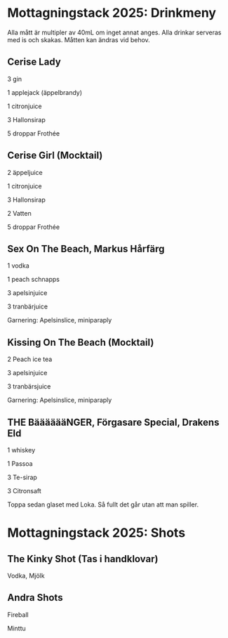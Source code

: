 # Mottagningstack 2025: Drinkmeny

Alla mått är multipler av 40mL om inget annat anges. Alla drinkar serveras med is och skakas. Måtten kan ändras vid behov.

## Cerise Lady

3 gin

1 applejack (äppelbrandy)

1 citronjuice

3 Hallonsirap

5 droppar Frothée

## Cerise Girl (Mocktail)

2 äppeljuice

1 citronjuice

3 Hallonsirap

2 Vatten

5 droppar Frothée

## Sex On The Beach, Markus Hårfärg

1 vodka

1 peach schnapps

3 apelsinjuice

3 tranbärjuice

Garnering: Apelsinslice, miniparaply

## Kissing On The Beach (Mocktail)

2 Peach ice tea

3 apelsinjuice

3 tranbärsjuice

Garnering: Apelsinslice, miniparaply

## THE BääääääNGER, Förgasare Special, Drakens Eld

1 whiskey

1 Passoa

3 Te-sirap

3 Citronsaft

Toppa sedan glaset med Loka. Så fullt det går utan att man spiller.

# Mottagningstack 2025: Shots

## The Kinky Shot (Tas i handklovar)

Vodka, Mjölk

## Andra Shots

Fireball

Minttu
